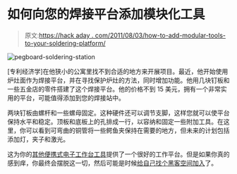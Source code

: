 # 如何向您的焊接平台添加模块化工具

> 原文:[https://hack aday . com/2011/08/03/how-to-add-modular-tools-to-your-soldering-platform/](https://hackaday.com/2011/08/03/how-to-add-modular-tools-to-your-soldering-platform/)

![](../Images/ead1bc4129985533fac7c86bfe822b5b.png "pegboard-soldering-station")

[专利经济学]在他狭小的公寓里找不到合适的地方来开展项目。最近，他开始使用炉灶面作为焊接平台，并在寻找保护炉灶的方法，同时增加功能。他用几块钉板和一些五金店的零件搭建了这个焊接平台。他的价格不到 15 美元，拥有一个非常实用的平台，可能值得添加到您的焊接站中。

两块钉板由螺杆和一些螺母固定。这种硬件还可以调节支脚，这样您就可以使平台保持水平和稳定。顶板和底板上的孔排成一行，以容纳和固定一些附加工具。在这里，你可以看到可弯曲的铜管将一些鳄鱼夹保持在需要的地方，但未来的计划包括添加灯，夹子和激光。

这为你的[其他便携式电子工作台工具](http://hackaday.com/2011/08/01/how-to-take-a-travelling-electronics-lab-on-the-road-with-you/)提供了一个很好的工作平台。但是如果你真的感到痒，你最终会摆脱这一切，然后可能是时候[给自己找个黑客空间加入](http://hackaday.com/2011/01/27/mitch-altman-hosts-a-tour-of-noisebridge/)了。